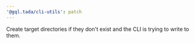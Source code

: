 ```yaml
---
'@gql.tada/cli-utils': patch
---
```


Create target directories if they don't exist and the CLI is trying to write to them.
